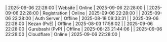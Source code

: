 | 2025-09-06 22:28:00 | Website | Online | 2025-09-06 22:28:00 |
| 2025-09-06 22:28:00 | Registration | Online | 2025-09-06 22:28:00 |
| 2025-09-06 22:28:00 | Auth Server | Offline | 2025-08-18 09:33:31 |
| 2025-09-06 22:28:00 | Kezan (PvE) | Offline | 2025-08-03 17:58:02 |
| 2025-09-06 22:28:00 | Gurubashi (PvP) | Offline | 2025-08-23 21:44:06 |
| 2025-09-06 22:28:00 | Cloudflare | Online | 2025-09-06 22:28:00 |

